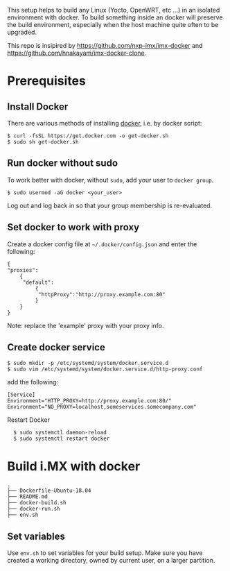 
This setup helps to build any Linux (Yocto, OpenWRT, etc ...) in an isolated environment with docker.
To build something inside an docker will preserve the build environment, especially when
the host machine quite often to be upgraded.

This repo is insipired by https://github.com/nxp-imx/imx-docker and https://github.com/hnakayam/imx-docker-clone.

Prerequisites
=============

Install Docker
--------------

There are various methods of installing [docker], i.e. by docker script:
  ```{.sh}
  $ curl -fsSL https://get.docker.com -o get-docker.sh
  $ sudo sh get-docker.sh
  ```

Run docker without sudo
-----------------------

To work better with docker, without `sudo`, add your user to `docker group`.
  ```{.sh}
  $ sudo usermod -aG docker <your_user>
  ```

Log out and log back in so that your group membership is re-evaluated.

Set docker to work with proxy
-----------------------------

Create a docker config file at `~/.docker/config.json` and enter the following:

```{.sh}
{
"proxies":
    {
     "default":
         {
          "httpProxy":"http://proxy.example.com:80"
         }
    }
}
```
Note: replace the 'example' proxy with your proxy info.

Create docker service
---------------------
  ```{.sh}
  $ sudo mkdir -p /etc/systemd/system/docker.service.d
  $ sudo vim /etc/systemd/system/docker.service.d/http-proxy.conf
  ```

add the following:

```{.sh}
[Service]
Environment="HTTP_PROXY=http://proxy.example.com:80/"
Environment="NO_PROXY=localhost,someservices.somecompany.com"
```

Restart Docker

```{.sh}
  $ sudo systemctl daemon-reload
  $ sudo systemctl restart docker
```

Build i.MX with docker
======================
```{.sh}
.
├── Dockerfile-Ubuntu-18.04
├── README.md
├── docker-build.sh
├── docker-run.sh
├── env.sh
```

Set variables
-------------

Use `env.sh` to set variables for your build setup. Make sure you have 
created a working directory, owned by current user, on a larger partition.


[docker]: https://docs.docker.com/engine/install/ubuntu/ "DockerInstall/Ubuntu"
